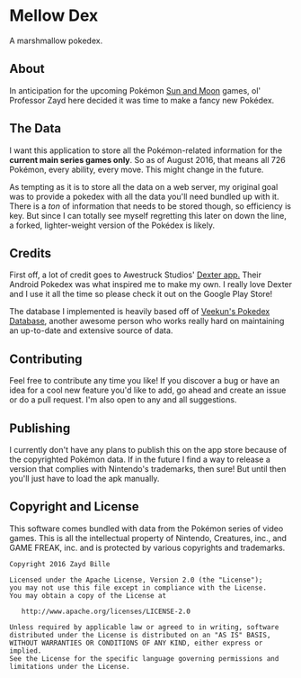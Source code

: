 # Mellow Dex

A marshmallow pokedex.

## About
In anticipation for the upcoming Pokémon [Sun and Moon](http://www.serebii.net/sunmoon/) games, ol' Professor Zayd here decided it was time to make a fancy new Pokédex.

## The Data
I want this application to store all the Pokémon-related information for the **current main series games only**. So as of August 2016, that means all 726 Pokémon, every ability, every move. This might change in the future.

As tempting as it is to store all the data on a web server, my original goal was to provide a pokedex with all the data you'll need bundled up with it. There is a *ton* of information that needs to be stored though, so efficiency is key. But since I can totally see myself regretting this later on down the line, a forked, lighter-weight version of the Pokédex is likely.

## Credits
First off, a lot of credit goes to Awestruck Studios' [Dexter app.](https://play.google.com/store/apps/details?id=com.awestruckstudios.pkmn&hl=en) Their Android Pokedex was what inspired me to make my own. I really love Dexter and I use it all the time so please check it out on the Google Play Store!

The database I implemented is heavily based off of [Veekun's Pokedex Database](https://github.com/veekun/pokedex), another awesome person who works really hard on maintaining an up-to-date and extensive source of data.

## Contributing
Feel free to contribute any time you like! If you discover a bug or have an idea for a cool new feature you'd like to add, go ahead and create an issue or do a pull request. I'm also open to any and all suggestions.

## Publishing
I currently don't have any plans to publish this on the app store because of the copyrighted Pokémon data. If in the future I find a way to release a version that complies with Nintendo's trademarks, then sure! But until then you'll just have to load the apk manually.

## Copyright and License
This software comes bundled with data from the Pokémon series of video games. This is all the intellectual property of Nintendo, Creatures, inc., and GAME FREAK, inc. and is protected by various copyrights and trademarks.

    Copyright 2016 Zayd Bille

    Licensed under the Apache License, Version 2.0 (the "License");
    you may not use this file except in compliance with the License.
    You may obtain a copy of the License at

       http://www.apache.org/licenses/LICENSE-2.0

    Unless required by applicable law or agreed to in writing, software
    distributed under the License is distributed on an "AS IS" BASIS,
    WITHOUT WARRANTIES OR CONDITIONS OF ANY KIND, either express or implied.
    See the License for the specific language governing permissions and
    limitations under the License.
